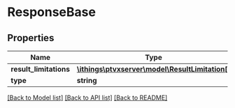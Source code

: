 # ResponseBase

## Properties
Name | Type | Description | Notes
------------ | ------------- | ------------- | -------------
**result_limitations** | [**\ithings\ptvxserver\model\ResultLimitation[]**](ResultLimitation.md) |  | [optional] 
**type** | **string** |  | 

[[Back to Model list]](../../README.md#documentation-for-models) [[Back to API list]](../../README.md#documentation-for-api-endpoints) [[Back to README]](../../README.md)

